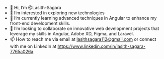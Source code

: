 - 👋 Hi, I’m @Lasith-Sagara
- 👀 I’m interested in exploring new technologies
- 🌱 I’m currently learning   advanced techniques in Angular to enhance my front-end development skills.
- 💞️ I’m looking to collaborate on innovative web development projects that leverage my skills in Angular, Adobe XD, Figma, and Laravel.
- 📫 How to reach me via email at lasithsagara112@gmail.com or connect with me on LinkedIn at https://www.linkedin.com/in/lasith-sagara-7765a026a

<!---
Lasith-Sagara/Lasith-Sagara is a ✨ special ✨ repository because its `README.md` (this file) appears on your GitHub profile.
You can click the Preview link to take a look at your changes.
--->
